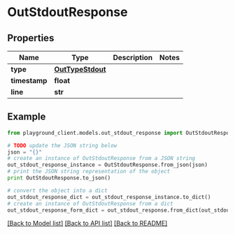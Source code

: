 # OutStdoutResponse


## Properties
Name | Type | Description | Notes
------------ | ------------- | ------------- | -------------
**type** | [**OutTypeStdout**](OutTypeStdout.md) |  | 
**timestamp** | **float** |  | 
**line** | **str** |  | 

## Example

```python
from playground_client.models.out_stdout_response import OutStdoutResponse

# TODO update the JSON string below
json = "{}"
# create an instance of OutStdoutResponse from a JSON string
out_stdout_response_instance = OutStdoutResponse.from_json(json)
# print the JSON string representation of the object
print OutStdoutResponse.to_json()

# convert the object into a dict
out_stdout_response_dict = out_stdout_response_instance.to_dict()
# create an instance of OutStdoutResponse from a dict
out_stdout_response_form_dict = out_stdout_response.from_dict(out_stdout_response_dict)
```
[[Back to Model list]](../README.md#documentation-for-models) [[Back to API list]](../README.md#documentation-for-api-endpoints) [[Back to README]](../README.md)


